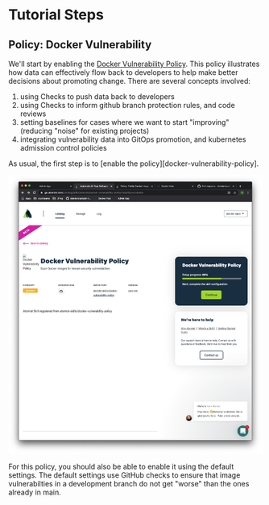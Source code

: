 # Tutorial Steps

## Policy:  Docker Vulnerability

We'll start by enabling the 
[Docker Vulnerability Policy](https://go.atomist.com/catalog/skills/atomist/docker-vulnerability-policy?stability=unstable).
This policy illustrates how data can effectively flow back to developers to help make better decisions about promoting
change. There are several concepts involved:

1. using Checks to push data back to developers
2. using Checks to inform github branch protection rules, and code reviews
3. setting baselines for cases where we want to start "improving" (reducing "noise" for existing projects)
4. integrating vulnerability data into GitOps promotion, and kubernetes admission control policies 

As usual, the first step is to [enable the policy][docker-vulnerability-policy].

![img/docker-vulnerability-policy/14.png](img/docker-vulnerability-policy/14.png)

For this policy, you should also be able to enable it using the default settings.  The default settings use GitHub
checks to ensure that image vulnerabilties in a development branch do not get "worse" than the ones already in main.

[docker-vulnerabilty-policy]: https://go.atomist.com/catalog/skills/atomist/docker-vulnerability-policy?stability=unstable
